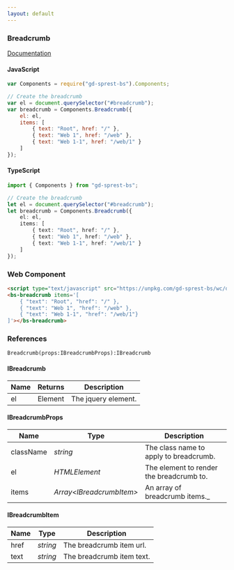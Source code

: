 ```yaml
---
layout: default
---
```


### Breadcrumb
[Documentation](https://getbootstrap.com/docs/4.1/components/breadcrumbs)

<div id="breadcrumbDemo"></div>

#### JavaScript
```js
var Components = require("gd-sprest-bs").Components;

// Create the breadcrumb
var el = document.querySelector("#breadcrumb");
var breadcrumb = Components.Breadcrumb({
    el: el,
    items: [
        { text: "Root", href: "/" },
        { text: "Web 1", href: "/web" },
        { text: "Web 1-1", href: "/web/1" }
    ]
});
```
#### TypeScript
```ts
import { Components } from "gd-sprest-bs";

// Create the breadcrumb
let el = document.querySelector("#breadcrumb");
let breadcrumb = Components.Breadcrumb({
    el: el,
    items: [
        { text: "Root", href: "/" },
        { text: "Web 1", href: "/web" },
        { text: "Web 1-1", href: "/web/1" }
    ]
});
```

### Web Component

```html
<script type="text/javascript" src="https://unpkg.com/gd-sprest-bs/wc/dist/gd-sprest-bs.js"></script>
<bs-breadcrumb items='[
    { "text": "Root", "href": "/" }, 
    { "text": "Web 1", "href": "/web" }, 
    { "text": "Web 1-1", "href": "/web/1"}
]'></bs-breadcrumb>
```

<bs-breadcrumb items='[
    { "text": "Root", "href": "/" }, 
    { "text": "Web 1", "href": "/web" }, 
    { "text": "Web 1-1", "href": "/web/1"}
]'></bs-breadcrumb>

### References

```
Breadcrumb(props:IBreadcrumbProps):IBreadcrumb
```

#### IBreadcrumb

| Name | Returns | Description |
| --- | --- | --- |
| el | Element | The jquery element. |

#### IBreadcrumbProps

| Name | Type | Description |
| --- | --- | --- |
| className | _string_ | The class name to apply to breadcrumb. |
| el | _HTMLElement_ | The element to render the breadcrumb to. |
| items | _Array&lt;IBreadcrumbItem&gt;_ | An array of breadcrumb items._ |

#### IBreadcrumbItem

| Name | Type | Description |
| --- | --- | --- |
| href | _string_ | The breadcrumb item url. |
| text | _string_ | The breadcrumb item text. |

<script type="text/javascript">
    // Wait for the window to be loaded
    window.addEventListener("load", function() {
        // See if a breadcrumb exists
        var breadcrumb = document.querySelector("#breadcrumbDemo");
        if(breadcrumb) {
            // Render the breadcrumb
            $REST.Components.Breadcrumb({
                el: breadcrumb,
                items: [
                    { text: "Root", href: "/" },
                    { text: "Web 1", href: "/web" },
                    { text: "Web 1-1", href: "/web/1" }
                ]
            });
        }
    });
</script>